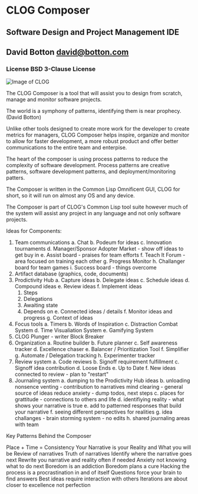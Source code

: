 # CLOG Composer
## Software Design and Project Management IDE

## David Botton <david@botton.com>

### License BSD 3-Clause License

![Image of CLOG](https://rabbibotton.github.io/images/clog.png)

The CLOG Composer is a tool that will assist you to design from scratch,
manage and monitor software projects.

The world is a symphony of patterns, identifying them is near prophecy.
(David Botton)

Unlike other tools designed to create more work for the developer to create
metrics for managers, CLOG Composer helps inspire, organize and monitor to
allow for faster development, a more robust product and offer better
communications to the entire team and enterpise.

The heart of the composer is using process patterns to reduce the complexity
of software development. Process patterns are creative patterns,
software development patterns, and deployment/monitoring patters.

The Composer is written in the Common Lisp Omnificent GUI, CLOG for short, so
it will run on almost any OS and any device.

The Composer is part of CLOG's Common Lisp tool suite however much of the
system will assist any project in any language and not only software projects.

Ideas for Components:

1. Team communications
  a. Chat
  b. Podeum for ideas
  c. Innovation tournaments
  d. Manager/Sponsor Adopter Market - show off ideas to get buy in
  e. Assist board - praises for team efforts
  f. Teach It Forum - area focused on training each other
  g. Progress Monitor
  h. Challanger board for team games
  i. Success board - things overcome
2. Artifact database (graphics, code, documents)
3. Prodictivity Hub
  a. Capture ideas
  b. Delegate ideas
  c. Schedule ideas
  d. Compound ideas
  e. Review ideas
  f. Implement ideas
    1. Steps
    2. Delegations
    3. Awaiting state
    4. Depends on
  e. Connected ideas / details
  f. Monitor ideas and progress
  g. Context of ideas
4. Focus tools
  a. Timers
  b. Words of Inspiration
  c. Distraction Combat System
  d. Time Visualiation System
  e. Gamifying System
5. CLOG Plunger - writer Block Breaker
6. Organization
  a. Routine builder
  b. Future planner
  c. Self awareness tracker
  d. Excellence chaser
  e. Balancer / Prioritization Tool
  f. Simplifier
  g. Automate / Delegation tracking
  h. Experimenter tracker
7. Review system
  a. Code reviews
  b. Signoff requirement fulfillment
  c. Signoff idea contribution
  d. Loose Ends
  e. Up to Date
  f. New ideas connected to review - plan to "restart"
8. Journaling system
  a. dumping to the Prodictivity Hub ideas
  b. unloading
     nonsence venting - contribution to narratives
     mind clearing - general source of ideas
     reduce anxiety - dump todos, next steps
  c. places for grattitude - connections to others and life
  d. identifiying reality - what shows your narrative is true
  e. add to patterned responses that build your narrative
  f. seeing different perspectives for realities
  g. idea challanges - brain storming system - no edits
  h. shared journaling areas with team

Key Patterns Behind the Composer

Place + Time = Consistency
Your Narrative is your Reality and What you will be
  Review of narratives
  Truth of narratives
  Identify where the narrative goes next
  Rewrite you narrative and reality often if needed
Anxiety not knowing what to do next
Boredom is an addiction
  Boredom plans a cure
Hacking the process is a procrastination in and of itself
Questions force your brain to find answers
Best ideas require interaction with others
Iterations are about closer to excellence not perfection
